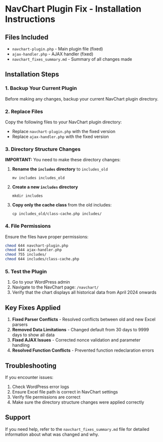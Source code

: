 # NavChart Plugin Fix - Installation Instructions

## Files Included
- `navchart-plugin.php` - Main plugin file (fixed)
- `ajax-handler.php` - AJAX handler (fixed)
- `navchart_fixes_summary.md` - Summary of all changes made

## Installation Steps

### 1. Backup Your Current Plugin
Before making any changes, backup your current NavChart plugin directory.

### 2. Replace Files
Copy the following files to your NavChart plugin directory:
- Replace `navchart-plugin.php` with the fixed version
- Replace `ajax-handler.php` with the fixed version

### 3. Directory Structure Changes
**IMPORTANT:** You need to make these directory changes:

1. **Rename the `includes` directory** to `includes_old`
   ```
   mv includes includes_old
   ```

2. **Create a new `includes` directory**
   ```
   mkdir includes
   ```

3. **Copy only the cache class** from the old includes:
   ```
   cp includes_old/class-cache.php includes/
   ```

### 4. File Permissions
Ensure the files have proper permissions:
```bash
chmod 644 navchart-plugin.php
chmod 644 ajax-handler.php
chmod 755 includes/
chmod 644 includes/class-cache.php
```

### 5. Test the Plugin
1. Go to your WordPress admin
2. Navigate to the NavChart page: `/navchart/`
3. Verify that the chart displays all historical data from April 2024 onwards

## Key Fixes Applied

1. **Fixed Parser Conflicts** - Resolved conflicts between old and new Excel parsers
2. **Removed Data Limitations** - Changed default from 30 days to 9999 days to show all data
3. **Fixed AJAX Issues** - Corrected nonce validation and parameter handling
4. **Resolved Function Conflicts** - Prevented function redeclaration errors

## Troubleshooting

If you encounter issues:
1. Check WordPress error logs
2. Ensure Excel file path is correct in NavChart settings
3. Verify file permissions are correct
4. Make sure the directory structure changes were applied correctly

## Support
If you need help, refer to the `navchart_fixes_summary.md` file for detailed information about what was changed and why.